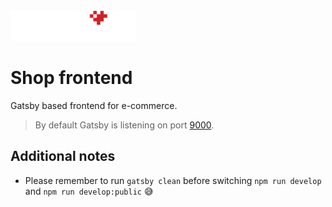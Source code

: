 <img src="logo-retrolove-shop.svg" width="200">

# Shop frontend

Gatsby based frontend for e-commerce.

> By default Gatsby is listening on port [9000](http://localhost:9000).

## Additional notes

* Please remember to run `gatsby clean` before switching `npm run develop` and `npm run develop:public` 😅
